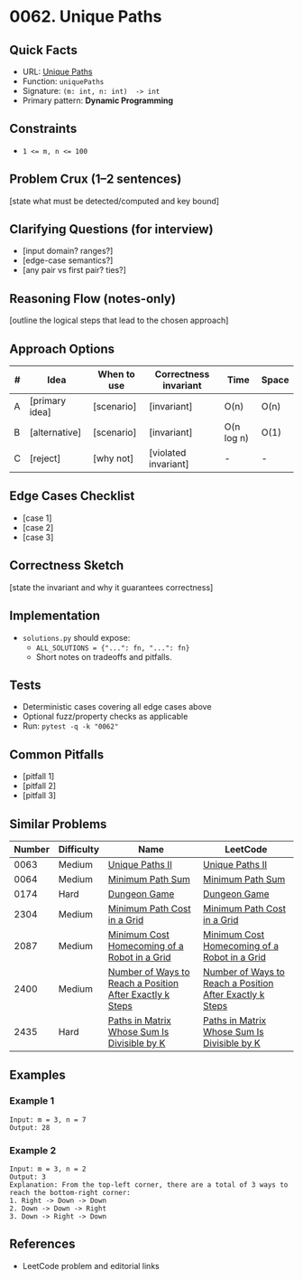 # 0062. Unique Paths

## Quick Facts

- URL: [Unique Paths](https://leetcode.com/problems/unique-paths/)
- Function: `uniquePaths`
- Signature: `(m: int, n: int)  -> int`
- Primary pattern: **Dynamic Programming**

## Constraints

- `1 <= m, n <= 100`

## Problem Crux (1–2 sentences)

[state what must be detected/computed and key bound]

## Clarifying Questions (for interview)

- [input domain? ranges?]
- [edge-case semantics?]
- [any pair vs first pair? ties?]

## Reasoning Flow (notes-only)

[outline the logical steps that lead to the chosen approach]

## Approach Options

| #   | Idea           | When to use | Correctness invariant | Time       | Space |
| --- | -------------- | ----------- | --------------------- | ---------- | ----- |
| A   | [primary idea] | [scenario]  | [invariant]           | O(n)       | O(n)  |
| B   | [alternative]  | [scenario]  | [invariant]           | O(n log n) | O(1)  |
| C   | [reject]       | [why not]   | [violated invariant]  | -          | -     |

## Edge Cases Checklist

- [case 1]
- [case 2]
- [case 3]

## Correctness Sketch

[state the invariant and why it guarantees correctness]

## Implementation

- `solutions.py` should expose:
    - `ALL_SOLUTIONS = {"...": fn, "...": fn}`
    - Short notes on tradeoffs and pitfalls.

## Tests

- Deterministic cases covering all edge cases above
- Optional fuzz/property checks as applicable
- Run: `pytest -q -k "0062"`

## Common Pitfalls

- [pitfall 1]
- [pitfall 2]
- [pitfall 3]

## Similar Problems

| Number | Difficulty | Name                                                                                                                                   | LeetCode                                                                                                                                            |
| ------ | ---------- | -------------------------------------------------------------------------------------------------------------------------------------- | --------------------------------------------------------------------------------------------------------------------------------------------------- |
| 0063   | Medium     | [Unique Paths II](../0063-unique-paths-ii/readme.md)                                                                                   | [Unique Paths II](https://leetcode.com/problems/unique-paths-ii/)                                                                                   |
| 0064   | Medium     | [Minimum Path Sum](../0064-minimum-path-sum/readme.md)                                                                                 | [Minimum Path Sum](https://leetcode.com/problems/minimum-path-sum/)                                                                                 |
| 0174   | Hard       | [Dungeon Game](../0174-dungeon-game/readme.md)                                                                                         | [Dungeon Game](https://leetcode.com/problems/dungeon-game/)                                                                                         |
| 2304   | Medium     | [Minimum Path Cost in a Grid](../2304-minimum-path-cost-in-a-grid/readme.md)                                                           | [Minimum Path Cost in a Grid](https://leetcode.com/problems/minimum-path-cost-in-a-grid/)                                                           |
| 2087   | Medium     | [Minimum Cost Homecoming of a Robot in a Grid](../2087-minimum-cost-homecoming-of-a-robot-in-a-grid/readme.md)                         | [Minimum Cost Homecoming of a Robot in a Grid](https://leetcode.com/problems/minimum-cost-homecoming-of-a-robot-in-a-grid/)                         |
| 2400   | Medium     | [Number of Ways to Reach a Position After Exactly k Steps](../2400-number-of-ways-to-reach-a-position-after-exactly-k-steps/readme.md) | [Number of Ways to Reach a Position After Exactly k Steps](https://leetcode.com/problems/number-of-ways-to-reach-a-position-after-exactly-k-steps/) |
| 2435   | Hard       | [Paths in Matrix Whose Sum Is Divisible by K](../2435-paths-in-matrix-whose-sum-is-divisible-by-k/readme.md)                           | [Paths in Matrix Whose Sum Is Divisible by K](https://leetcode.com/problems/paths-in-matrix-whose-sum-is-divisible-by-k/)                           |

## Examples

### Example 1

```text
Input: m = 3, n = 7
Output: 28
```

### Example 2

```text
Input: m = 3, n = 2
Output: 3
Explanation: From the top-left corner, there are a total of 3 ways to reach the bottom-right corner:
1. Right -> Down -> Down
2. Down -> Down -> Right
3. Down -> Right -> Down
```

## References

- LeetCode problem and editorial links
